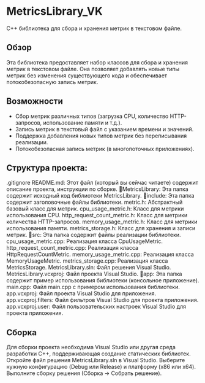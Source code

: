 # MetricsLibrary_VK

C++ библиотека для сбора и хранения метрик в текстовом файле.

## Обзор

Эта библиотека предоставляет набор классов для сбора и хранения метрик в текстовом файле. Она позволяет добавлять новые типы метрик без изменения существующего кода и обеспечивает потокобезопасную запись метрик.

## Возможности

*   Сбор метрик различных типов (загрузка CPU, количество HTTP-запросов, использование памяти и т.д.).
*   Запись метрик в текстовый файл с указанием времени и значений.
*   Поддержка добавления новых типов метрик без переписывания реализации.
*   Потокобезопасная запись метрик (в многопоточных приложениях).

## Структура проекта:

.gitignore
README.md: Этот файл (который вы сейчас читаете) содержит описание проекта, инструкции по сборке.
📁MetricsLibrary: Эта папка содержит исходный код библиотеки MetricsLibrary.
    📁include: Эта папка содержит заголовочные файлы библиотеки.
        metric.h: Абстрактный базовый класс для метрик.
        cpu_usage_metric.h: Класс для метрики использования CPU.
        http_request_count_metric.h: Класс для метрики количества HTTP-запросов.
        memory_usage_metric.h: Класс для метрики использования памяти.
        metrics_storage.h: Класс для хранения и записи метрик.
    📁src: Эта папка содержит файлы реализации библиотеки.
        cpu_usage_metric.cpp: Реализация класса CpuUsageMetric.
        http_request_count_metric.cpp: Реализация класса HttpRequestCountMetric.
        memory_usage_metric.cpp: Реализация класса MemoryUsageMetric.
        metrics_storage.cpp: Реализация класса MetricsStorage.
    MetricsLibrary.sln: Файл решения Visual Studio.
    MetricsLibrary.vcxproj: Файл проекта Visual Studio.
📁app: Эта папка содержит пример использования библиотеки (консольное приложение).
    main.cpp: Файл main.cpp с примером использования библиотеки.
    app.vcxproj: Файл проекта Visual Studio для приложения.
    app.vcxproj.filters: Файл фильтров Visual Studio для проекта приложения.
    app.vcxproj.user: Файл пользовательских настроек Visual Studio для проекта приложения.
## Сборка
Для сборки проекта необходима Visual Studio или другая среда разработки C++, поддерживающая создание статических библиотек.
Откройте файл решения MetricsLibrary.sln в Visual Studio.
Выберите нужную конфигурацию (Debug или Release) и платформу (x86 или x64).
Выполните сборку решения (Сборка -> Собрать решение).
